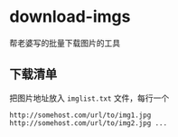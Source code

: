 # download-imgs

帮老婆写的批量下载图片的工具

## 下载清单
把图片地址放入 `imglist.txt` 文件，每行一个

`
http://somehost.com/url/to/img1.jpg
http://somehost.com/url/to/img2.jpg
...
`